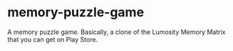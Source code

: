 # memory-puzzle-game
A memory puzzle game. Basically, a clone of the Lumosity Memory Matrix that you can get on Play Store.
